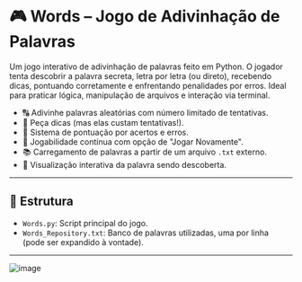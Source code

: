 # 🎮 Words – Jogo de Adivinhação de Palavras

Um jogo interativo de adivinhação de palavras feito em Python. O jogador tenta descobrir a palavra secreta, letra por letra (ou direto), recebendo dicas, pontuando corretamente e enfrentando penalidades por erros.
Ideal para praticar lógica, manipulação de arquivos e interação via terminal.

- 🔠 Adivinhe palavras aleatórias com número limitado de tentativas.
- 💬 Peça dicas (mas elas custam tentativas!).
- 🎯 Sistema de pontuação por acertos e erros.
- 🔁 Jogabilidade contínua com opção de "Jogar Novamente".
- 📚 Carregamento de palavras a partir de um arquivo `.txt` externo.
- 🧠 Visualização interativa da palavra sendo descoberta.

---

## 📁 Estrutura

- `Words.py`: Script principal do jogo.
- `Words_Repository.txt`: Banco de palavras utilizadas, uma por linha (pode ser expandido à vontade).

---

![image](https://github.com/user-attachments/assets/32f515b8-3ad9-4902-a701-e876d2b77ec8)

